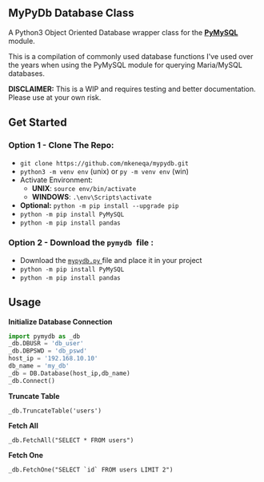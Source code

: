 ## MyPyDb Database Class

A Python3 Object Oriented Database wrapper class for the **[PyMySQL]([https://pypi.org/project/PyMySQL/](https://pypi.org/project/PyMySQL/))** module.

This is a compilation of commonly used database functions I've used over the years when using the PyMySQL module for querying Maria/MySQL databases.

**DISCLAIMER:** This is a WIP and requires testing and better documentation. Please use at your own risk.

## Get Started
### Option 1 - Clone The Repo:
 - `git clone https://github.com/mkeneqa/mypydb.git`
 - `python3 -m venv env` (unix) or `py -m venv env` (win)
 - Activate Environment:
	 - **UNIX**: `source env/bin/activate` 
     - **WINDOWS**: `.\env\Scripts\activate`
 - **Optional:** `python -m pip install --upgrade pip`
 - `python -m pip install PyMySQL`
 - `python -m pip install pandas`

### Option 2 - Download the `pymydb `file :

 - Download the [`mypydb.py` ](https://github.com/mkeneqa/mypydb/blob/master/mypydb.py) file and place it in your project
- `python -m pip install PyMySQL`
- `python -m pip install pandas`

## Usage
 
 
**Initialize Database Connection**
```python
import pymydb as _db
_db.DBUSR = 'db_user'
_db.DBPSWD = 'db_pswd'
host_ip = '192.168.10.10'
db_name = 'my_db'
_db = DB.Database(host_ip,db_name)
_db.Connect()
```

**Truncate Table**
```
_db.TruncateTable('users')
```

**Fetch All**
```
_db.FetchAll("SELECT * FROM users")
```

**Fetch One**
```
_db.FetchOne("SELECT `id` FROM users LIMIT 2")
```